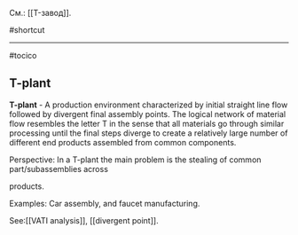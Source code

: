 См.: [[T-завод]].

#shortcut




<hr/>

#tocico

## T-plant

<b>T-plant</b> - A production environment characterized by initial straight line flow followed by divergent final assembly points.  The logical network of material flow resembles the letter T in the sense that all materials go through similar processing until the final steps diverge to create a relatively large number of different end products assembled from common components.  


Perspective: In a T-plant the main problem is the stealing of common part/subassemblies across


products. 

Examples: Car assembly, and faucet manufacturing. 



See:[[VATI analysis]], [[divergent point]].
